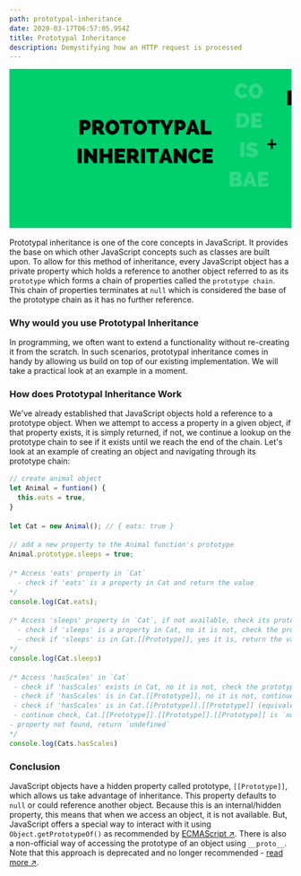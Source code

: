 ```yaml
---
path: prototypal-inheritance
date: 2020-03-17T06:57:05.954Z
title: Prototypal Inheritance
description: Demystifying how an HTTP request is processed
---
```


![Prototypal inheritance Thumbnail](../../assets/prototypal-inheritance.png "Prototypal inheritance Banner")

Prototypal inheritance is one of the core concepts in JavaScript. It provides the base on which other JavaScript concepts such as classes are built upon.
To allow for this method of inheritance, every JavaScript object has a private property which holds a reference to another object referred to as its `prototype` which forms a chain of properties called the `prototype chain`.
This chain of properties terminates at `null` which is considered the base of the prototype chain as it has no further reference.

### Why would you use Prototypal Inheritance
In programming, we often want to extend a functionality without re-creating it from the scratch. In such scenarios, prototypal inheritance comes in handy by allowing us build on top of our existing implementation. We will take a practical look at an example in a moment.

### How does Prototypal Inheritance Work
We've already established that JavaScript objects hold a reference to a prototype object. When we attempt to access a property in a given object, if that property exists, it is simply returned, if not, we continue a lookup on the prototype chain 
to see if it exists until we reach the end of the chain. Let's look at an example of creating an object and navigating through its prototype chain:

```js
// create animal object
let Animal = funtion() {
  this.eats = true,
}

let Cat = new Animal(); // { eats: true }

// add a new property to the Animal function's prototype
Animal.prototype.sleeps = true;

/* Access 'eats' property in `Cat`
  - check if 'eats' is a property in Cat and return the value
*/
console.log(Cat.eats); 

/* Access 'sleeps' property in `Cat`, if not available, check its prototype
  - check if 'sleeps' is a property in Cat, no it is not, check the prototype
  - check if 'sleeps' is in Cat.[[Prototype]], yes it is, return the value
*/
console.log(Cat.sleeps)

/* Access 'hasScales' in `Cat`
 - check if 'hasScales' exists in Cat, no it is not, check the prototype
 - check if 'hasScales' is in Cat.[[Prototype]], no it is not, continue checking its prototype chain
 - check if 'hasScales' is in Cat.[[Prototype]].[[Prototype]] (equivalent to Object.prototype), not found
 - continue check, Cat.[[Prototype]].[[Prototype]].[[Prototype]] is `null`, terminates
- property not found, return `undefined`
*/
console.log(Cats.hasScales)
```

### Conclusion
JavaScript objects have a hidden property called prototype, `[[Prototype]]`, which allows us take advantage of inheritance. This property defaults to `null` or could reference another object.
Because this is an internal/hidden property, this means that when we access an object, it is not available. But, JavaScript offers a special way to interact with it using `Object.getPrototypeOf()` as recommended by <a href="https://tc39.es/ecma262/#sec-object.getprototypeof" target="_blank" rel="nofollow">ECMAScript ↗︎</a>. There is also a non-official way of accessing the prototype of an object using `__proto__`. Note that this approach is deprecated and no longer recommended - <a href="https://developer.mozilla.org/en-US/docs/Web/JavaScript/Reference/Global_Objects/Object/proto" target="_blank" rel="nofollow">read more ↗︎</a>.
